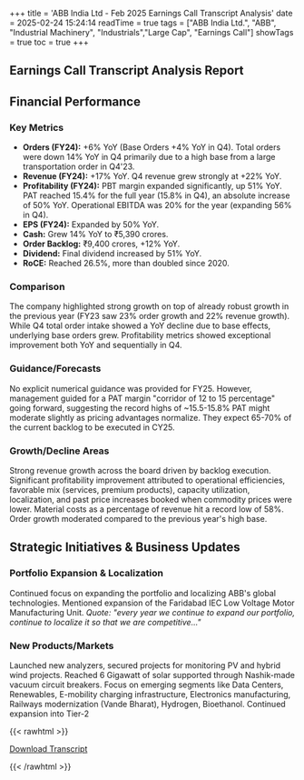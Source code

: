 +++
title = 'ABB India Ltd - Feb 2025 Earnings Call Transcript Analysis'
date = 2025-02-24 15:24:14
readTime = true
tags = ["ABB India Ltd.", "ABB", "Industrial Machinery", "Industrials","Large Cap", "Earnings Call"]
showTags = true
toc = true
+++



## Earnings Call Transcript Analysis Report
## Financial Performance

### Key Metrics

*   **Orders (FY24):** +6% YoY (Base Orders +4% YoY in Q4). Total orders were down 14% YoY in Q4 primarily due to a high base from a large transportation order in Q4'23.
*   **Revenue (FY24):** +17% YoY. Q4 revenue grew strongly at +22% YoY.
*   **Profitability (FY24):** PBT margin expanded significantly, up 51% YoY. PAT reached 15.4% for the full year (15.8% in Q4), an absolute increase of 50% YoY. Operational EBITDA was 20% for the year (expanding 56% in Q4).
*   **EPS (FY24):** Expanded by 50% YoY.
*   **Cash:** Grew 14% YoY to ₹5,390 crores.
*   **Order Backlog:** ₹9,400 crores, +12% YoY.
*   **Dividend:** Final dividend increased by 51% YoY.
*   **RoCE:** Reached 26.5%, more than doubled since 2020.

### Comparison

The company highlighted strong growth on top of already robust growth in the previous year (FY23 saw 23% order growth and 22% revenue growth). While Q4 total order intake showed a YoY decline due to base effects, underlying base orders grew. Profitability metrics showed exceptional improvement both YoY and sequentially in Q4.

### Guidance/Forecasts

No explicit numerical guidance was provided for FY25. However, management guided for a PAT margin "corridor of 12 to 15 percentage" going forward, suggesting the record highs of ~15.5-15.8% PAT might moderate slightly as pricing advantages normalize. They expect 65-70% of the current backlog to be executed in CY25.

### Growth/Decline Areas

Strong revenue growth across the board driven by backlog execution. Significant profitability improvement attributed to operational efficiencies, favorable mix (services, premium products), capacity utilization, localization, and past price increases booked when commodity prices were lower. Material costs as a percentage of revenue hit a record low of 58%. Order growth moderated compared to the previous year's high base.

## Strategic Initiatives & Business Updates

### Portfolio Expansion & Localization

Continued focus on expanding the portfolio and localizing ABB's global technologies. Mentioned expansion of the Faridabad IEC Low Voltage Motor Manufacturing Unit. *Quote: "every year we continue to expand our portfolio, continue to localize it so that we are competitive..."*

### New Products/Markets

Launched new analyzers, secured projects for monitoring PV and hybrid wind projects. Reached 6 Gigawatt of solar supported through Nashik-made vacuum circuit breakers. Focus on emerging segments like Data Centers, Renewables, E-mobility charging infrastructure, Electronics manufacturing, Railways modernization (Vande Bharat), Hydrogen, Bioethanol. Continued expansion into Tier-2



{{< rawhtml >}}

<div class="button-container">    
    <a href="https://www.bseindia.com/xml-data/corpfiling/AttachLive/2bde9c0b-7f48-4efb-b03c-57cb66a9efd2.pdf" target="_blank" class="report-button">
      <i class="fas fa-file-pdf"></i> Download Transcript
    </a>
</div>
    
{{< /rawhtml >}}
